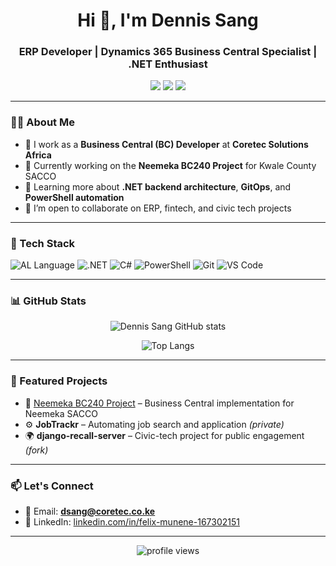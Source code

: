 <h1 align="center">Hi 👋, I'm Dennis Sang</h1>
<h3 align="center">ERP Developer | Dynamics 365 Business Central Specialist | .NET Enthusiast</h3>

<p align="center">
  <a href="mailto:dsang@coretec.co.ke"><img src="https://img.shields.io/badge/email-dsang@coretec.co.ke-blue?style=flat-square&logo=gmail"></a>
  <a href="https://linkedin.com/in/felix-munene-167302151" target="_blank"><img src="https://img.shields.io/badge/LinkedIn-Dennis%20Sang-blue?style=flat-square&logo=linkedin"></a>
  <a href="https://github.com/dsang"><img src="https://img.shields.io/github/followers/dsang?label=GitHub&style=social"></a>
</p>

---

### 🧑‍💻 About Me

- 💼 I work as a **Business Central (BC) Developer** at **Coretec Solutions Africa**
- 🔭 Currently working on the **Neemeka BC240 Project** for Kwale County SACCO
- 🌱 Learning more about **.NET backend architecture**, **GitOps**, and **PowerShell automation**
- 🤝 I’m open to collaborate on ERP, fintech, and civic tech projects

---

### 🚀 Tech Stack

![AL Language](https://img.shields.io/badge/AL-Business_Central-ff8c00?style=flat-square&logo=microsoft)
![.NET](https://img.shields.io/badge/.NET-Core-blueviolet?style=flat-square&logo=dotnet)
![C#](https://img.shields.io/badge/C%23-Backend-green?style=flat-square&logo=csharp)
![PowerShell](https://img.shields.io/badge/-PowerShell-5391FE?style=flat-square&logo=powershell)
![Git](https://img.shields.io/badge/-Git-F05032?style=flat-square&logo=git)
![VS Code](https://img.shields.io/badge/-VSCode-007ACC?style=flat-square&logo=visual-studio-code)

---

### 📊 GitHub Stats

<p align="center">
  <img src="https://github-readme-stats.vercel.app/api?username=dsang&show_icons=true&theme=radical&count_private=true" alt="Dennis Sang GitHub stats" />
</p>

<p align="center">
  <img src="https://github-readme-stats.vercel.app/api/top-langs/?username=dsang&layout=compact&theme=radical" alt="Top Langs" />
</p>

---

### 📌 Featured Projects

- 🔧 [Neemeka BC240 Project](https://github.com/CoreTecDevelopers/NEEMEKA) – Business Central implementation for Neemeka SACCO  
- ⚙️ **JobTrackr** – Automating job search and application *(private)*  
- 🌍 **django-recall-server** – Civic-tech project for public engagement *(fork)*

---

### 📫 Let's Connect

- 📧 Email: **dsang@coretec.co.ke**  
- 💼 LinkedIn: [linkedin.com/in/felix-munene-167302151](https://linkedin.com/in/felix-munene-167302151)

---

<p align="center">
  <img src="https://komarev.com/ghpvc/?username=dsang&label=Profile%20Views&color=0e75b6&style=flat" alt="profile views" />
</p>
